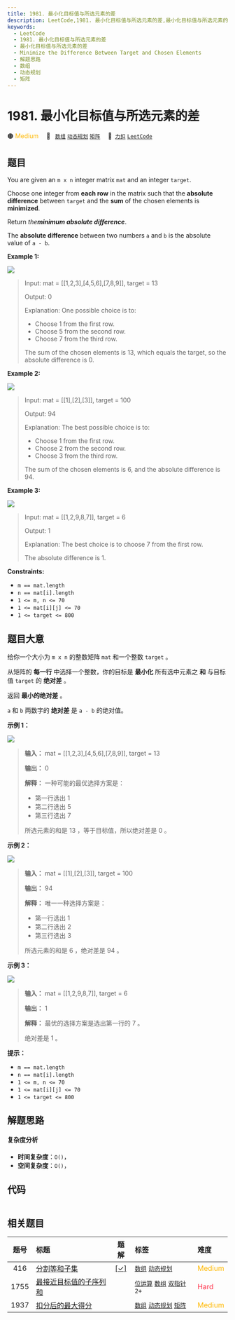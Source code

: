 ```yaml
---
title: 1981. 最小化目标值与所选元素的差
description: LeetCode,1981. 最小化目标值与所选元素的差,最小化目标值与所选元素的差,Minimize the Difference Between Target and Chosen Elements,解题思路,数组,动态规划,矩阵
keywords:
  - LeetCode
  - 1981. 最小化目标值与所选元素的差
  - 最小化目标值与所选元素的差
  - Minimize the Difference Between Target and Chosen Elements
  - 解题思路
  - 数组
  - 动态规划
  - 矩阵
---
```


# 1981. 最小化目标值与所选元素的差

🟠 <font color=#ffb800>Medium</font>&emsp; 🔖&ensp; [`数组`](/tag/array.md) [`动态规划`](/tag/dynamic-programming.md) [`矩阵`](/tag/matrix.md)&emsp; 🔗&ensp;[`力扣`](https://leetcode.cn/problems/minimize-the-difference-between-target-and-chosen-elements) [`LeetCode`](https://leetcode.com/problems/minimize-the-difference-between-target-and-chosen-elements)

## 题目

You are given an `m x n` integer matrix `mat` and an integer `target`.

Choose one integer from **each row** in the matrix such that the **absolute
difference** between `target` and the **sum** of the chosen elements is
**minimized**.

Return _the**minimum absolute difference**_.

The **absolute difference** between two numbers `a` and `b` is the absolute
value of `a - b`.



**Example 1:**

![](https://assets.leetcode.com/uploads/2021/08/03/matrix1.png)

> Input: mat = [[1,2,3],[4,5,6],[7,8,9]], target = 13
> 
> Output: 0
> 
> Explanation: One possible choice is to:
> - Choose 1 from the first row.
> - Choose 5 from the second row.
> - Choose 7 from the third row.
> 
> The sum of the chosen elements is 13, which equals the target, so the absolute difference is 0.

**Example 2:**

![](https://assets.leetcode.com/uploads/2021/08/03/matrix1-1.png)

> Input: mat = [[1],[2],[3]], target = 100
> 
> Output: 94
> 
> Explanation: The best possible choice is to:
> - Choose 1 from the first row.
> - Choose 2 from the second row.
> - Choose 3 from the third row.
> 
> The sum of the chosen elements is 6, and the absolute difference is 94.

**Example 3:**

![](https://assets.leetcode.com/uploads/2021/08/03/matrix1-3.png)

> Input: mat = [[1,2,9,8,7]], target = 6
> 
> Output: 1
> 
> Explanation: The best choice is to choose 7 from the first row.
> 
> The absolute difference is 1.

**Constraints:**

  * `m == mat.length`
  * `n == mat[i].length`
  * `1 <= m, n <= 70`
  * `1 <= mat[i][j] <= 70`
  * `1 <= target <= 800`


## 题目大意

给你一个大小为 `m x n` 的整数矩阵 `mat` 和一个整数 `target` 。

从矩阵的 **每一行** 中选择一个整数，你的目标是 **最小化**  所有选中元素之 **和**  与目标值 `target` 的 **绝对差** 。

返回 **最小的绝对差** 。

`a` 和 `b` 两数字的 **绝对差** 是 `a - b` 的绝对值。



**示例 1：**

![](https://assets.leetcode.com/uploads/2021/08/03/matrix1.png)

> 
> 
> 
> 
> 
> **输入：** mat = [[1,2,3],[4,5,6],[7,8,9]], target = 13
> 
> **输出：** 0
> 
> **解释：** 一种可能的最优选择方案是：
> - 第一行选出 1
> - 第二行选出 5
> - 第三行选出 7
> 
> 所选元素的和是 13 ，等于目标值，所以绝对差是 0 。
> 
> 

**示例 2：**

![](https://assets.leetcode.com/uploads/2021/08/03/matrix1-1.png)

> 
> 
> 
> 
> 
> **输入：** mat = [[1],[2],[3]], target = 100
> 
> **输出：** 94
> 
> **解释：** 唯一一种选择方案是：
> - 第一行选出 1
> - 第二行选出 2
> - 第三行选出 3
> 
> 所选元素的和是 6 ，绝对差是 94 。
> 
> 

**示例 3：**

![](https://assets.leetcode.com/uploads/2021/08/03/matrix1-3.png)

> 
> 
> 
> 
> 
> **输入：** mat = [[1,2,9,8,7]], target = 6
> 
> **输出：** 1
> 
> **解释：** 最优的选择方案是选出第一行的 7 。
> 
> 绝对差是 1 。
> 
> 



**提示：**

  * `m == mat.length`
  * `n == mat[i].length`
  * `1 <= m, n <= 70`
  * `1 <= mat[i][j] <= 70`
  * `1 <= target <= 800`


## 解题思路

#### 复杂度分析

- **时间复杂度**：`O()`，
- **空间复杂度**：`O()`，

## 代码

```javascript

```

## 相关题目

<!-- prettier-ignore -->
| 题号 | 标题 | 题解 | 标签 | 难度 |
| :------: | :------ | :------: | :------ | :------ |
| 416 | [分割等和子集](https://leetcode.com/problems/partition-equal-subset-sum) | [[✓]](/problem/0416.md) |  [`数组`](/tag/array.md) [`动态规划`](/tag/dynamic-programming.md) | <font color=#ffb800>Medium</font> |
| 1755 | [最接近目标值的子序列和](https://leetcode.com/problems/closest-subsequence-sum) |  |  [`位运算`](/tag/bit-manipulation.md) [`数组`](/tag/array.md) [`双指针`](/tag/two-pointers.md) `2+` | <font color=#ff334b>Hard</font> |
| 1937 | [扣分后的最大得分](https://leetcode.com/problems/maximum-number-of-points-with-cost) |  |  [`数组`](/tag/array.md) [`动态规划`](/tag/dynamic-programming.md) [`矩阵`](/tag/matrix.md) | <font color=#ffb800>Medium</font> |
